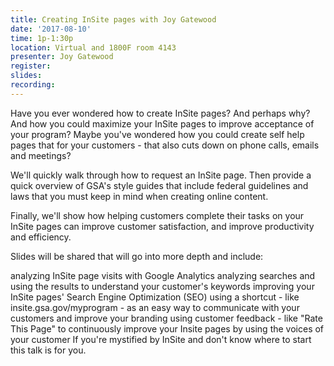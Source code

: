 ```yaml
---
title: Creating InSite pages with Joy Gatewood
date: '2017-08-10'
time: 1p-1:30p
location: Virtual and 1800F room 4143
presenter: Joy Gatewood
register:
slides:
recording:
---
```


Have you ever wondered how to create InSite pages? And perhaps why? And how you could maximize your InSite pages to improve acceptance of your program? Maybe you've wondered how you could create self help pages that for your customers - that also cuts down on phone calls, emails and meetings?

We'll quickly walk through how to request an InSite page. Then provide a quick overview of GSA's style guides that include federal guidelines and laws that you must keep in mind when creating online content.

Finally, we'll show how helping customers complete their tasks on your InSite pages can improve customer satisfaction, and improve productivity and efficiency.

Slides will be shared that will go into more depth and include:

analyzing InSite page visits with Google Analytics analyzing searches and using the results to understand your customer's keywords improving your InSite pages' Search Engine Optimization (SEO) using a shortcut - like insite.gsa.gov/myprogram - as an easy way to communicate with your customers and improve your branding using customer feedback - like "Rate This Page" to continuously improve your Insite pages by using the voices of your customer  If you're mystified by InSite and don't know where to start this talk is for you.
